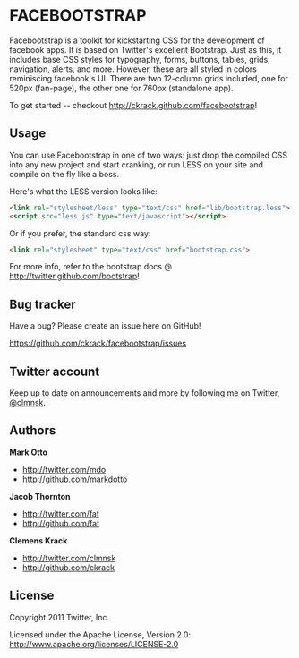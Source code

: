 FACEBOOTSTRAP
=================

Facebootstrap is a toolkit for kickstarting CSS for the development of facebook apps.
It is based on Twitter's excellent Bootstrap.
Just as this, it includes base CSS styles for typography, forms, buttons, tables, grids, navigation, alerts, and more.
However, these are all styled in colors reminiscing facebook's UI.
There are two 12-column grids included, one for 520px (fan-page), the other one for 760px (standalone app).

To get started -- checkout http://ckrack.github.com/facebootstrap!


Usage
-----

You can use Facebootstrap in one of two ways: just drop the compiled CSS into any new project and start cranking, or run LESS on your site and compile on the fly like a boss.

Here's what the LESS version looks like:

``` html
<link rel="stylesheet/less" type="text/css" href="lib/bootstrap.less">
<script src="less.js" type="text/javascript"></script>
```

Or if you prefer, the standard css way:

``` html
<link rel="stylesheet" type="text/css" href="bootstrap.css">
```

For more info, refer to the bootstrap docs @ http://twitter.github.com/bootstrap!


Bug tracker
-----------

Have a bug? Please create an issue here on GitHub!

https://github.com/ckrack/facebootstrap/issues


Twitter account
---------------

Keep up to date on announcements and more by following me on Twitter, <a href="http://twitter.com/clmnsk">@clmnsk</a>.



Authors
-------

**Mark Otto**

+ http://twitter.com/mdo
+ http://github.com/markdotto

**Jacob Thornton**

+ http://twitter.com/fat
+ http://github.com/fat

**Clemens Krack**
+ http://twitter.com/clmnsk
+ http://github.com/ckrack

License
---------------------

Copyright 2011 Twitter, Inc.

Licensed under the Apache License, Version 2.0: http://www.apache.org/licenses/LICENSE-2.0